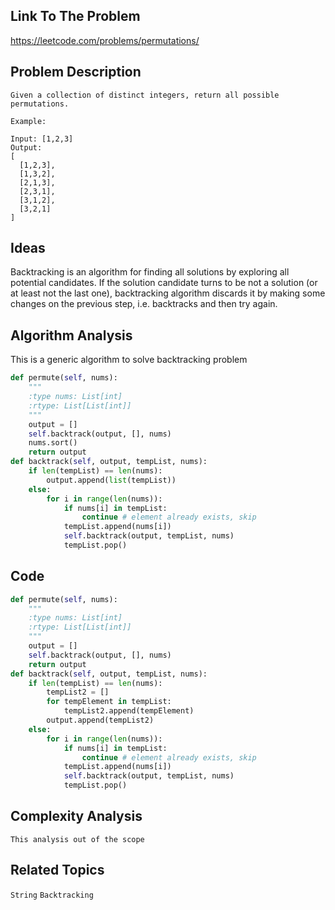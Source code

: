 ## Link To The Problem 
https://leetcode.com/problems/permutations/

## Problem Description

```
Given a collection of distinct integers, return all possible permutations.

Example:

Input: [1,2,3]
Output:
[
  [1,2,3],
  [1,3,2],
  [2,1,3],
  [2,3,1],
  [3,1,2],
  [3,2,1]
]

```

## Ideas

Backtracking is an algorithm for finding all solutions by exploring all potential candidates. 
If the solution candidate turns to be not a solution (or at least not the last one), backtracking 
algorithm discards it by making some changes on the previous step, i.e. backtracks and then try again.

## Algorithm Analysis
This is a generic algorithm to solve backtracking problem
```py
def permute(self, nums):
    """
    :type nums: List[int]
    :rtype: List[List[int]]
    """
    output = []
    self.backtrack(output, [], nums)
    nums.sort() 
    return output
def backtrack(self, output, tempList, nums):
    if len(tempList) == len(nums):
        output.append(list(tempList))
    else:
        for i in range(len(nums)):
            if nums[i] in tempList:
                continue # element already exists, skip
            tempList.append(nums[i]) 
            self.backtrack(output, tempList, nums)
            tempList.pop() 
```

## Code

```py
def permute(self, nums):
    """
    :type nums: List[int]
    :rtype: List[List[int]]
    """
    output = []
    self.backtrack(output, [], nums)
    return output
def backtrack(self, output, tempList, nums):
    if len(tempList) == len(nums):
        tempList2 = []
        for tempElement in tempList:
            tempList2.append(tempElement)
        output.append(tempList2)
    else:
        for i in range(len(nums)):
            if nums[i] in tempList:
                continue # element already exists, skip
            tempList.append(nums[i]) 
            self.backtrack(output, tempList, nums)
            tempList.pop() 
```

## Complexity Analysis
```
This analysis out of the scope
```
## Related Topics
```String``` ```Backtracking```




